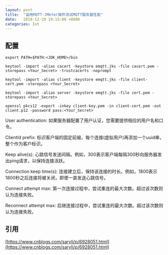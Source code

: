 ```yaml
---
layout: post
title:  "运用MQTT-JMeter插件测试MQTT服务器性能"
date:   2018-12-20 19:15:00 +0800
categories: Iot
---
```


## 配置

```shell
export PATH=$PATH:<JDK_HOME>/bin

keytool -import -alias cacert -keystore emqtt.jks -file cacert.pem -storepass <Your_Secret> -trustcacerts -noprompt

keytool -import -alias client -keystore emqtt.jks -file client-cert.pem -storepass <Your_Secret>

keytool -import -alias server -keystore emqtt.jks -file cert.pem -storepass <Your_Secret>

openssl pkcs12 -export -inkey client-key.pem -in client-cert.pem -out client.p12 -password pass:<Your_Secret>
```


User authentication: 如果服务器配置了用户认证，您需要提供相应的用户名和口令。

ClientId prefix: 标识客户端的固定前缀，每个连接(虚拟用户)再添加一个uuid串，整个作为客户标识。

Keep alive(s): 心跳信号发送间隔。例如，300表示客户端每隔300秒向服务器发出ping请求，以保持连接活跃。

Connection keep time(s): 连接建立后，保持该连接的时长。例如，1800表示1800秒之后连接将被关闭，即使一直发送心跳信号。

Connect attempt max: 第一次连接过程中，尝试重连的最大次数。超过该次数则认为连接失败。

Reconnect attempt max: 后继连接过程中，尝试重连的最大次数。超过该次数则认为连接失败。

## 引用

[https://www.cnblogs.com/saryli/p/6928051.html](https://www.cnblogs.com/saryli/p/6928051.html)